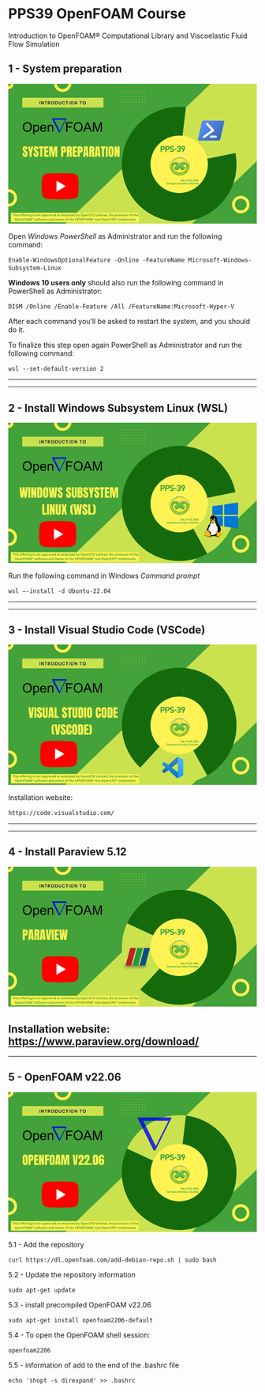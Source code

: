 # PPS39 OpenFOAM Course
Introduction to OpenFOAM® Computational Library and Viscoelastic Fluid Flow Simulation


## 1 - System preparation

[![System Setup](images/1.png)](http://www.youtube.com/watch?v=-UVMnzBTUXg "System preparation")

Open *Windows PowerShell* as Administrator and run the following command:
```console
Enable-WindowsOptionalFeature -Online -FeatureName Microsoft-Windows-Subsystem-Linux
```
**Windows 10 users only** should also run the following command in PowerShell as Administrator:
```console
DISM /Online /Enable-Feature /All /FeatureName:Microsoft-Hyper-V
```

After each command you’ll be asked to restart the system, and you should do it.

To finalize this step open again PowerShell as Administrator and run the following command:
```console
wsl --set-default-version 2
```
---
---
## 2 - Install Windows Subsystem Linux (WSL)

[![System Setup](images/2.png)](http://www.youtube.com/watch?v=-UVMnzBTUXg "System preparation")

Run the following command in Windows *Command prompt*
```console
wsl –-install -d Ubuntu-22.04
```
---
---
## 3 - Install Visual Studio Code (VSCode)

[![System Setup](images/3.png)](http://www.youtube.com/watch?v=-UVMnzBTUXg "System preparation")

Installation website:
```console
https://code.visualstudio.com/
```
---
---
## 4 - Install Paraview 5.12

[![System Setup](images/4.png)](http://www.youtube.com/watch?v=-UVMnzBTUXg "System preparation")

Installation website: https://www.paraview.org/download/
---
---
## 5 - OpenFOAM v22.06

[![System Setup](images/5.png)](http://www.youtube.com/watch?v=-UVMnzBTUXg "System preparation")

5.1 - Add the repository
```console
curl https://dl.openfoam.com/add-debian-repo.sh | sudo bash
```

5.2 - Update the repository information
```console
sudo apt-get update
```

5.3 - install precompiled OpenFOAM v22.06
```console
sudo apt-get install openfoam2206-default
```

5.4 - To open the OpenFOAM shell session:
```console
openfoam2206
```

5.5 - information of add to the end of the .bashrc file
```console
echo 'shopt -s direxpand' >> .bashrc
```
